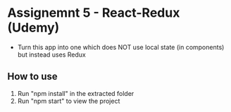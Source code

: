 # Assignemnt 5 - React-Redux (Udemy)

- Turn this app into one which does NOT use local state (in components) but instead uses Redux


## How to use

1. Run "npm install" in the extracted folder
2. Run "npm start" to view the project
